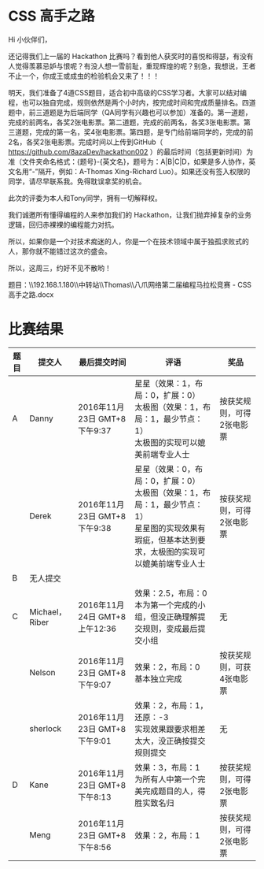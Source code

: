 # CSS 高手之路

Hi 小伙伴们，

还记得我们上一届的 Hackathon 比赛吗？看到他人获奖时的喜悦和得瑟，有没有人觉得羡慕忌妒与恨呢？有没人想一雪前耻，重现辉煌的呢？别急，我想说，王者不止一个，你成王或成虫的检验机会又来了！！！

明天，我们准备了4道CSS题目，适合初中高级的CSS学习者。大家可以结对编程，也可以独自完成，规则依然是两个小时内，按完成时间和完成质量排名。四道题中，前三道题是为后端同学（QA同学有兴趣也可以参加）准备的。第一道题，完成的前两名，各奖2张电影票。第二道题，完成的前两名，各奖3张电影票。第三道题，完成的第一名，奖4张电影票。第四题，是专门给前端同学的，完成的前2名，各奖2张电影票。完成时间以上传到GitHub（ https://github.com/8azaDev/hackathon002 ）的最后时间（包括更新时间）为准（文件夹命名格式：{题号}-{英文名}，题号为：A|B|C|D，如果是多人协作，英文名用“-”隔开，例如：A-Thomas Xing-Richard Luo）。如果还没有签入权限的同学，请尽早联系我。免得耽误拿奖的机会。

此次的评委为本人和Tony同学，拥有一切解释权。

我们诚邀所有懂得编程的人来参加我们的 Hackathon，让我们抛弃掉复杂的业务逻辑，回归赤裸裸的编程能力对抗。

所以，如果你是一个对技术痴迷的人，你是一个在技术领域中属于独孤求败式的人，那你就不能错过这次的盛会。

所以，这周三，约好不见不散哟！

题目：\\\\192.168.1.180\\\\中转站\\\\Thomas\\\\八爪网络第二届编程马拉松竞赛 - CSS 高手之路.docx

# 比赛结果

题目 | 提交人 | 最后提交时间 | 评语 | 奖品
---|---|---|---|---
A | Danny |2016年11月23日 GMT+8 下午9:37|星星（效果：1，布局：0，扩展：0）<br/>太极图（效果：1，布局：1，最少节点：1）<br/>太极图的实现可以媲美前端专业人士|按获奖规则，可得2张电影票
&nbsp; | Derek |2016年11月23日 GMT+8 下午9:38|星星（效果：0，布局：0，扩展：0）<br/>太极图（效果：1，布局：1，最少节点：1）<br/>星星图的实现效果有瑕疵，但基本达到要求，太极图的实现可以媲美前端专业人士|按获奖规则，可得2张电影票
B | 无人提交 |||
C | Michael，Riber |2016年11月24日 GMT+8 上午12:36|效果：2.5，布局：0<br/>本为第一个完成的小组，但没正确理解提交规则，变成最后提交小组|无
&nbsp; |Nelson|2016年11月23日 GMT+8 下午9:07|效果：2，布局：0<br/>基本独立完成|按获奖规则，可获4张电影票
&nbsp; |sherlock|2016年11月23日 GMT+8 下午9:01|效果：2，布局：1，还原：-3<br/>实现效果跟要求相差太大，没正确按提交规则提交|无
D|Kane|2016年11月23日 GMT+8 下午8:13|效果：3，布局：1<br/>为所有人中第一个完美完成题目的人，得胜实致名归|按获奖规则，可得2张电影票
&nbsp;|Meng|2016年11月23日 GMT+8 下午8:56|效果：2，布局：1|按获奖规则，可得2张电影票
